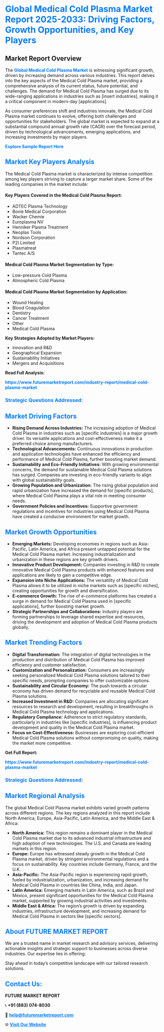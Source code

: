 <h1 style="color: #007BFF;">Global Medical Cold Plasma Market Report 2025-2033: Driving Factors, Growth Opportunities, and Key Players</h1>

<section id="overview">
<h2>Market Report Overview</h2>
<p>The <a href="https://www.futuremarketreport.com/industry-report/medical-cold-plasma-market" style="color: #007BFF; text-decoration: none;"><strong>Global Medical Cold Plasma Market</strong></a> is witnessing significant growth, driven by increasing demand across various industries. This report delves into the key aspects of the Medical Cold Plasma market, providing a comprehensive analysis of its current status, future potential, and challenges. The demand for Medical Cold Plasma has surged due to its wide-ranging applications in industries such as [insert industries], making it a critical component in modern-day [applications].</p>
<p>As consumer preferences shift and industries innovate, the Medical Cold Plasma market continues to evolve, offering both challenges and opportunities for stakeholders. The global market is expected to expand at a substantial compound annual growth rate (CAGR) over the forecast period, driven by technological advancements, emerging applications, and increasing investments by major players.</p>
</section>

<section id="overview">
<p><a href="https://www.futuremarketreport.com/request-sample/reportId=127269" style="color: #007BFF; text-decoration: none;"><strong>Explore Sample Report Here</strong></a></p>
</section>

<section id="key-players">
<h2 style="color: #007BFF;">Market Key Players Analysis</h2>
<p>The Medical Cold Plasma market is characterized by intense competition among key players striving to capture a larger market share. Some of the leading companies in the market include:</p>
<h4>Key Players Covered in the Medical Cold Plasma Report:</h4>
<ul><li>ADTEC Plasma Technology</li><li>Bovie Medical Corporation</li><li>Wacker Chemie</li><li>Europlasma NV</li><li>Henniker Plasma Treatment</li><li>Neoplas Tools</li><li>Nordson Corporation</li><li>P2I Limited</li><li>Plasmatreat</li><li>Tantec A/S</li></ul>
<h4>Medical Cold Plasma Market Segmentation by Type:</h4>
<ul><li>Low-pressure Cold Plasma</li><li>Atmospheric Cold Plasma</li></ul>

<h4>Medical Cold Plasma Market Segmentation by Application:</h4>
<ul><li>Wound Healing</li><li>Blood Coagulation</li><li>Dentistry</li><li>Cancer Treatment</li><li>Other</li><li>Medical Cold Plasma</li></ul>
<p><strong>Key Strategies Adopted by Market Players:</strong></p>
<ul>
<li>Innovation and R&D</li>
<li>Geographical Expansion</li>
<li>Sustainability Initiatives</li>
<li>Mergers and Acquisitions</li>
</ul>
</section>

<section>
<p><strong>Read Full Analysis: </strong></p><a href="https://www.futuremarketreport.com/industry-report/medical-cold-plasma-market" style="color: #007BFF; text-decoration: none;"><strong>https://www.futuremarketreport.com/industry-report/medical-cold-plasma-market</strong></a>
<h3 style="color: #007BFF;">Strategic Questions Addressed:</h3>
</section>

<section id="driving-factors">
<h2 style="color: #007BFF;">Market Driving Factors</h2>
<ul>
<li><strong>Rising Demand Across Industries:</strong> The increasing adoption of Medical Cold Plasma in industries such as [specific industries] is a major growth driver. Its versatile applications and cost-effectiveness make it a preferred choice among manufacturers.</li>
<li><strong>Technological Advancements:</strong> Continuous innovations in production and application technologies have enhanced the efficiency and performance of Medical Cold Plasma, further boosting market demand.</li>
<li><strong>Sustainability and Eco-Friendly Initiatives:</strong> With growing environmental concerns, the demand for sustainable Medical Cold Plasma solutions has surged. Companies are investing in eco-friendly variants to align with global sustainability goals.</li>
<li><strong>Growing Population and Urbanization:</strong> The rising global population and rapid urbanization have increased the demand for [specific products], where Medical Cold Plasma plays a vital role in meeting consumer needs.</li>
<li><strong>Government Policies and Incentives:</strong> Supportive government regulations and incentives for industries using Medical Cold Plasma have created a conducive environment for market growth.</li>
</ul>
</section>

<section id="growth-opportunities">
<h2 style="color: #007BFF;">Market Growth Opportunities</h2>
<ul>
<li><strong>Emerging Markets:</strong> Developing economies in regions such as Asia-Pacific, Latin America, and Africa present untapped potential for the Medical Cold Plasma market. Increasing industrialization and urbanization in these regions are key growth drivers.</li>
<li><strong>Innovative Product Development:</strong> Companies investing in R&D to create innovative Medical Cold Plasma products with enhanced features and applications are likely to gain a competitive edge.</li>
<li><strong>Expansion into Niche Applications:</strong> The versatility of Medical Cold Plasma allows it to be utilized in niche markets such as [specific niches], creating opportunities for growth and diversification.</li>
<li><strong>E-commerce Growth:</strong> The rise of e-commerce platforms has created a surge in demand for Medical Cold Plasma used in [specific applications], further boosting market growth.</li>
<li><strong>Strategic Partnerships and Collaborations:</strong> Industry players are forming partnerships to leverage shared expertise and resources, driving the development and adoption of Medical Cold Plasma products globally.</li>
</ul>
</section>

<section id="trending-factors">
<h2 style="color: #007BFF;">Market Trending Factors</h2>
<ul>
<li><strong>Digital Transformation:</strong> The integration of digital technologies in the production and distribution of Medical Cold Plasma has improved efficiency and customer satisfaction.</li>
<li><strong>Customization and Personalization:</strong> Consumers are increasingly seeking personalized Medical Cold Plasma solutions tailored to their specific needs, prompting companies to offer customizable options.</li>
<li><strong>Sustainability and Circular Economy:</strong> The push towards a circular economy has driven demand for recyclable and reusable Medical Cold Plasma solutions.</li>
<li><strong>Increased Investment in R&D:</strong> Companies are allocating significant resources to research and development, resulting in breakthroughs in Medical Cold Plasma technology and applications.</li>
<li><strong>Regulatory Compliance:</strong> Adherence to strict regulatory standards, particularly in industries like [specific industries], is influencing product development and quality in the Medical Cold Plasma market.</li>
<li><strong>Focus on Cost-Effectiveness:</strong> Businesses are exploring cost-efficient Medical Cold Plasma solutions without compromising on quality, making the market more competitive.</li>
</ul>
</section>

<section>
<p><strong>Get Full Report: </strong></p><a href="https://www.futuremarketreport.com/industry-report/medical-cold-plasma-market" style="color: #007BFF; text-decoration: none;"><strong>https://www.futuremarketreport.com/industry-report/medical-cold-plasma-market</strong></a>
<h3 style="color: #007BFF;">Strategic Questions Addressed:</h3>
</section>


<section id="regional-analysis">
<h2 style="color: #007BFF;">Market Regional Analysis</h2>
<p>The global Medical Cold Plasma market exhibits varied growth patterns across different regions. The key regions analyzed in this report include North America, Europe, Asia-Pacific, Latin America, and the Middle East & Africa:</p>
<ul>
<li><strong>North America:</strong> This region remains a dominant player in the Medical Cold Plasma market due to its advanced industrial infrastructure and high adoption of new technologies. The U.S. and Canada are leading markets in this region.</li>
<li><strong>Europe:</strong> Europe has witnessed steady growth in the Medical Cold Plasma market, driven by stringent environmental regulations and a focus on sustainability. Key countries include Germany, France, and the U.K.</li>
<li><strong>Asia-Pacific:</strong> The Asia-Pacific region is experiencing rapid growth, fueled by industrialization, urbanization, and increasing demand for Medical Cold Plasma in countries like China, India, and Japan.</li>
<li><strong>Latin America:</strong> Emerging markets in Latin America, such as Brazil and Mexico, present significant opportunities for the Medical Cold Plasma market, supported by growing industrial activities and investments.</li>
<li><strong>Middle East & Africa:</strong> The region’s growth is driven by expanding industries, infrastructure development, and increasing demand for Medical Cold Plasma in sectors like [specific sectors].</li>
</ul>
</section>

<footer>
<h2 style="color: #007BFF;">About FUTURE MARKET REPORT</h2>
<p>We are a trusted name in market research and advisory services, delivering actionable insights and strategic support to businesses across diverse industries. Our expertise lies in offering:</p>

<p>Stay ahead in today’s competitive landscape with our tailored research solutions.</p>

<h2 style="color: #007BFF;">Contact Us:</h2>
<p><strong>FUTURE MARKET REPORT</strong></p>
<p>📞 <strong>+91 (883) 074-8030</strong></p>
<p>📧 <strong><a href="mailto:help@futuremarketreport.com" style="color: #007BFF;">help@futuremarketreport.com</a></strong></p>
<p>🌐 <strong><a href="https://www.futuremarketreport.com/" style="color: #007BFF;">Visit Our Website</a></strong></p>
</footer>
